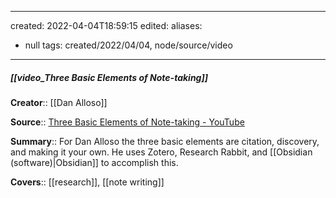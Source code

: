 
---
created: 2022-04-04T18:59:15 
edited: 
aliases:
  - null
tags: created/2022/04/04, node/source/video
---

##### [[video_Three Basic Elements of Note-taking]]

**Creator**:: [[Dan Alloso]]
 
**Source**:: [Three Basic Elements of Note-taking - YouTube](https://www.youtube.com/watch?v=e2uaqleh9W0)

**Summary**:: For Dan Alloso the three basic elements are citation, discovery, and making it your own. He uses Zotero, Research Rabbit, and [[Obsidian (software)|Obsidian]] to accomplish this. 

**Covers**:: [[research]], [[note writing]]

